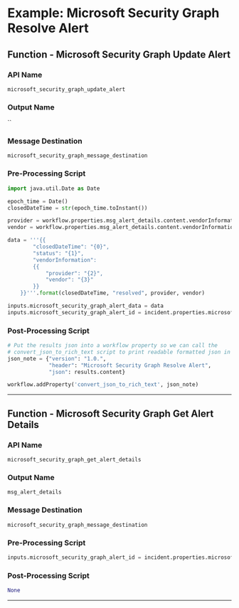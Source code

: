 <!--
    DO NOT MANUALLY EDIT THIS FILE
    THIS FILE IS AUTOMATICALLY GENERATED WITH resilient-sdk codegen
-->

# Example: Microsoft Security Graph Resolve Alert

## Function - Microsoft Security Graph Update Alert

### API Name
`microsoft_security_graph_update_alert`

### Output Name
``

### Message Destination
`microsoft_security_graph_message_destination`

### Pre-Processing Script
```python
import java.util.Date as Date

epoch_time = Date()
closedDateTime = str(epoch_time.toInstant())

provider = workflow.properties.msg_alert_details.content.vendorInformation.provider
vendor = workflow.properties.msg_alert_details.content.vendorInformation.vendor

data = '''{{
        "closedDateTime": "{0}",
        "status": "{1}",
        "vendorInformation":
        {{
            "provider": "{2}",
            "vendor": "{3}"
        }}
    }}'''.format(closedDateTime, "resolved", provider, vendor)

inputs.microsoft_security_graph_alert_data = data
inputs.microsoft_security_graph_alert_id = incident.properties.microsoft_security_graph_alert_id
```

### Post-Processing Script
```python
# Put the results json into a workflow property so we can call the
# convert_json_to_rich_text script to print readable formatted json in an incident note.
json_note = {"version": "1.0.",
             "header": "Microsoft Security Graph Resolve Alert",
             "json": results.content}

workflow.addProperty('convert_json_to_rich_text', json_note)
```

---

## Function - Microsoft Security Graph Get Alert Details

### API Name
`microsoft_security_graph_get_alert_details`

### Output Name
`msg_alert_details`

### Message Destination
`microsoft_security_graph_message_destination`

### Pre-Processing Script
```python
inputs.microsoft_security_graph_alert_id = incident.properties.microsoft_security_graph_alert_id
```

### Post-Processing Script
```python
None
```

---

